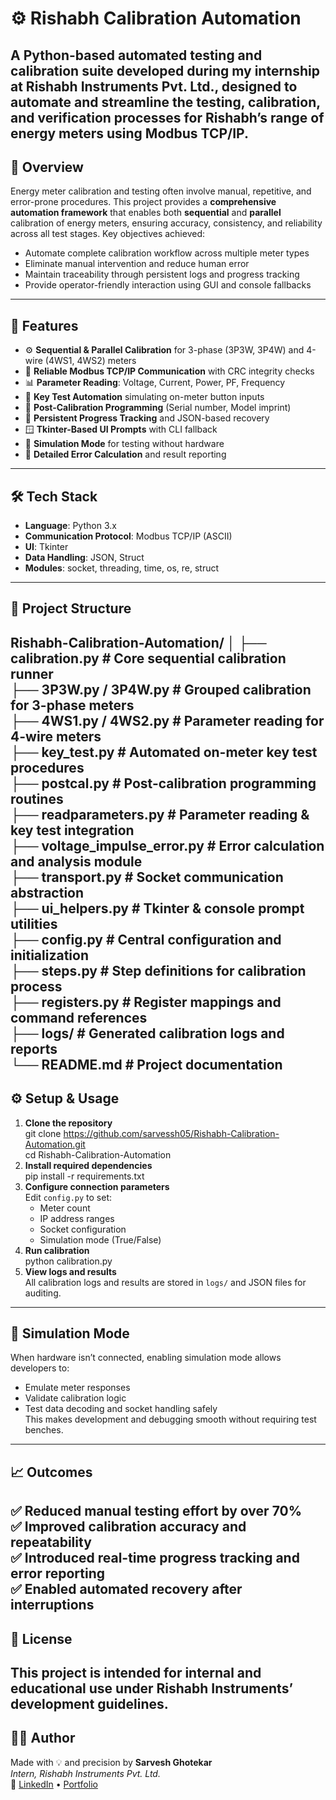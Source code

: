 # ⚙️ Rishabh Calibration Automation
A **Python-based automated testing and calibration suite** developed during my internship at **Rishabh Instruments Pvt. Ltd.**, designed to automate and streamline the **testing, calibration, and verification** processes for Rishabh’s range of **energy meters** using **Modbus TCP/IP**.
---
## 🚀 Overview
Energy meter calibration and testing often involve manual, repetitive, and error-prone procedures. This project provides a **comprehensive automation framework** that enables both **sequential** and **parallel** calibration of energy meters, ensuring accuracy, consistency, and reliability across all test stages.
Key objectives achieved:
- Automate complete calibration workflow across multiple meter types  
- Eliminate manual intervention and reduce human error  
- Maintain traceability through persistent logs and progress tracking  
- Provide operator-friendly interaction using GUI and console fallbacks  
---
## 🧩 Features
- ⚙️ **Sequential & Parallel Calibration** for 3-phase (3P3W, 3P4W) and 4-wire (4WS1, 4WS2) meters  
- 🔌 **Reliable Modbus TCP/IP Communication** with CRC integrity checks  
- 📊 **Parameter Reading**: Voltage, Current, Power, PF, Frequency  
- 🔘 **Key Test Automation** simulating on-meter button inputs  
- 🧾 **Post-Calibration Programming** (Serial number, Model imprint)  
- 🧠 **Persistent Progress Tracking** and JSON-based recovery  
- 🪟 **Tkinter-Based UI Prompts** with CLI fallback  
- 🧪 **Simulation Mode** for testing without hardware  
- 🧰 **Detailed Error Calculation** and result reporting  
---
## 🛠 Tech Stack
- **Language**: Python 3.x  
- **Communication Protocol**: Modbus TCP/IP (ASCII)  
- **UI**: Tkinter  
- **Data Handling**: JSON, Struct  
- **Modules**: socket, threading, time, os, re, struct  
---
## 📂 Project Structure
Rishabh-Calibration-Automation/
│
├── calibration.py             # Core sequential calibration runner  
├── 3P3W.py / 3P4W.py          # Grouped calibration for 3-phase meters  
├── 4WS1.py / 4WS2.py          # Parameter reading for 4-wire meters  
├── key_test.py                # Automated on-meter key test procedures  
├── postcal.py                 # Post-calibration programming routines  
├── readparameters.py          # Parameter reading & key test integration  
├── voltage_impulse_error.py   # Error calculation and analysis module  
├── transport.py               # Socket communication abstraction  
├── ui_helpers.py              # Tkinter & console prompt utilities  
├── config.py                  # Central configuration and initialization  
├── steps.py                   # Step definitions for calibration process  
├── registers.py               # Register mappings and command references  
├── logs/                      # Generated calibration logs and reports  
└── README.md                  # Project documentation  
---
## ⚙️ Setup & Usage
1. **Clone the repository**  
   git clone https://github.com/sarvessh05/Rishabh-Calibration-Automation.git  
   cd Rishabh-Calibration-Automation  
2. **Install required dependencies**  
   pip install -r requirements.txt  
3. **Configure connection parameters**  
   Edit `config.py` to set:  
   - Meter count  
   - IP address ranges  
   - Socket configuration  
   - Simulation mode (True/False)  
4. **Run calibration**  
   python calibration.py  
5. **View logs and results**  
   All calibration logs and results are stored in `logs/` and JSON files for auditing.  
---
## 🧪 Simulation Mode
When hardware isn’t connected, enabling simulation mode allows developers to:  
- Emulate meter responses  
- Validate calibration logic  
- Test data decoding and socket handling safely  
This makes development and debugging smooth without requiring test benches.  
---
## 📈 Outcomes
✅ Reduced manual testing effort by over **70%**  
✅ Improved calibration **accuracy and repeatability**  
✅ Introduced **real-time progress tracking** and **error reporting**  
✅ Enabled **automated recovery** after interruptions  
---
## 🧾 License
This project is intended for **internal and educational use** under Rishabh Instruments’ development guidelines.  
---
## 🙋‍♂️ Author
Made with 💡 and precision by **Sarvesh Ghotekar**  
*Intern, Rishabh Instruments Pvt. Ltd.*  
🔗 [LinkedIn](https://www.linkedin.com/in/sarveshghotekar/) • [Portfolio](https://sarvessh05.github.io/Portfolio/)
